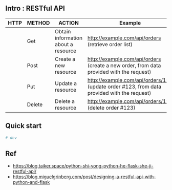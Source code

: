 ## Intro : RESTful API 
|  HTTP  | METHOD | ACTION | Example |
| --- | ----- | -------- | ---- | 
||Get| Obtain information about a resource |http://example.com/api/orders (retrieve order list) | 
||Post| Create a new resource | http://example.com/api/orders (create a new order, from data provided with the request)| 
||Put| Update a resource | http://example.com/api/orders/123 (update order #123, from data provided with the request) | 
||Delete| Delete a resource | http://example.com/api/orders/123 (delete order #123) | 

## Quick start 
```bash 
# dev 
```
## Ref 
- https://blog.taiker.space/python-shi-yong-python-he-flask-she-ji-restful-api/
- https://blog.miguelgrinberg.com/post/designing-a-restful-api-with-python-and-flask